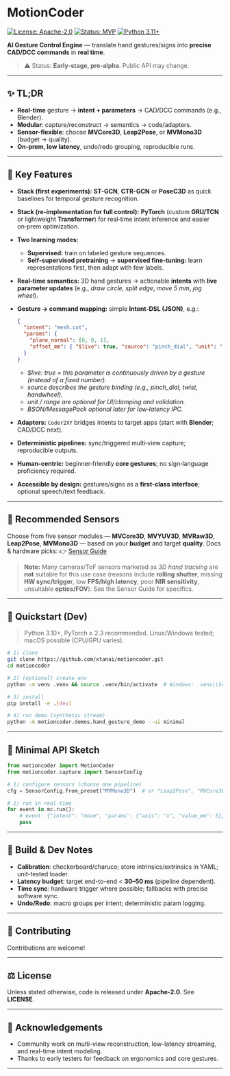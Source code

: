 # MotionCoder

[![License: Apache-2.0](https://img.shields.io/badge/License-Apache--2.0-blue.svg)](#-license) [![Status: MVP](https://img.shields.io/badge/status-MVP--planning-yellow)]() [![Python 3.11+](https://img.shields.io/badge/Python-3.11+-green)]()

**AI Gesture Control Engine** — translate hand gestures/signs into **precise CAD/DCC commands** in **real time**.

> ⚠️ Status: **Early-stage, pre-alpha**. Public API may change.

---

## ✨ TL;DR

* **Real-time** gesture → **intent + parameters** → CAD/DCC commands (e.g., Blender).
* **Modular**: capture/reconstruct → semantics → code/adapters.
* **Sensor-flexible**: choose **MVCore3D**, **Leap2Pose**, or **MVMono3D** (budget → quality).
* **On‑prem, low latency**, undo/redo grouping, reproducible runs.

---

## 🧩 Key Features

* **Stack (first experiments):** **ST-GCN**, **CTR-GCN** or **PoseC3D** as quick baselines for temporal gesture recognition.
* **Stack (re‑implementation for full control):** **PyTorch** (custom **GRU/TCN** or lightweight **Transformer**) for real‑time intent inference and easier on‑prem optimization.
* **Two learning modes:**
  * **Supervised:** train on labeled gesture sequences.
  * **Self‑supervised pretraining** → **supervised fine‑tuning:** learn representations first, then adapt with few labels.
* **Real‑time semantics:** 3D hand gestures → actionable **intents** with **live parameter updates** (e.g., *draw circle*, *split edge*, *move 5 mm*, *jog wheel*).
* **Gesture → command mapping:** simple **Intent‑DSL (JSON)**, e.g.:

  ```json
  {
    "intent": "mesh.cut",
    "params": {
      "plane_normal": [0, 0, 1],
      "offset_mm": { "$live": true, "source": "pinch_dial", "unit": "mm", "range": [-20, 20] }
    }
  }
  ```
  
  * *$live: true = this parameter is continuously driven by a gesture (instead of a fixed number).*
  * *source describes the gesture binding (e.g., pinch_dial, twist, handwheel).*
  * *unit / range are optional for UI/clamping and validation.*
  * *BSON/MessagePack optional later for low‑latency IPC.*
  
* **Adapters:** `Coder2XY` bridges intents to target apps (start with **Blender**; CAD/DCC next).
* **Deterministic pipelines:** sync/triggered multi‑view capture; reproducible outputs.
* **Human‑centric:** beginner‑friendly **core gestures**; no sign‑language proficiency required.
* **Accessible by design:** gestures/signs as a **first‑class interface**; optional speech/text feedback.

---

## 🎥 Recommended Sensors

Choose from five sensor modules — **MVCore3D**, **MVYUV3D**, **MVRaw3D**, **Leap2Pose**, **MVMono3D** — based on your **budget** and target **quality**. Docs & hardware picks: 👉 [Sensor Guide](https://github.com/xtanai/sensor-guide)

> **Note:** Many cameras/ToF sensors marketed as *3D hand tracking* are **not** suitable for this use case (reasons include **rolling shutter**, missing **HW sync/trigger**, low **FPS/high latency**, poor **NIR sensitivity**, unsuitable **optics/FOV**). See the Sensor Guide for specifics.


---

## 🚀 Quickstart (Dev)

> Python 3.10+, PyTorch ≥ 2.3 recommended. Linux/Windows tested; macOS possible (CPU/GPU varies).

```bash
# 1) clone
git clone https://github.com/xtanai/motioncoder.git
cd motioncoder

# 2) (optional) create env
python -m venv .venv && source .venv/bin/activate  # Windows: .venv\\Scripts\\activate

# 3) install
pip install -e .[dev]

# 4) run demo (synthetic stream)
python -m motioncoder.demos.hand_gesture_demo --ui minimal
```


---

## 🧪 Minimal API Sketch

```python
from motioncoder import MotionCoder
from motioncoder.capture import SensorConfig

# 1) configure sensors (choose one pipeline)
cfg = SensorConfig.from_preset("MVMono3D")  # or "Leap2Pose", "MVCore3D"

# 2) run in real-time
for event in mc.run():
    # event: {"intent": "move", "params": {"axis": "x", "value_mm": 5}}
    pass
```

---

## 🔧 Build & Dev Notes

* **Calibration**: checkerboard/charuco; store intrinsics/extrinsics in YAML; unit-tested loader.
* **Latency budget**: target end-to-end < **30–50 ms** (pipeline dependent).
* **Time sync**: hardware trigger where possible; fallbacks with precise software sync.
* **Undo/Redo**: macro groups per intent; deterministic param logging.



---

## 🤝 Contributing

Contributions are welcome! 

---

## ⚖️ License

Unless stated otherwise, code is released under **Apache-2.0**. See **LICENSE**.

---

## 🙏 Acknowledgements

* Community work on multi-view reconstruction, low-latency streaming, and real-time intent modeling.
* Thanks to early testers for feedback on ergonomics and core gestures.

---


